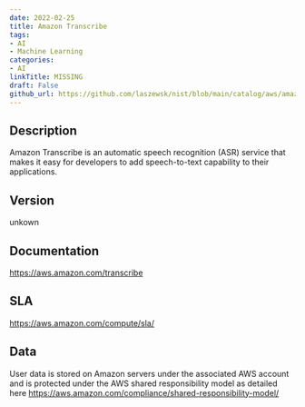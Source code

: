 ```yaml
---
date: 2022-02-25
title: Amazon Transcribe
tags: 
- AI
- Machine Learning
categories: 
- AI
linkTitle: MISSING
draft: False         
github_url: https://github.com/laszewsk/nist/blob/main/catalog/aws/amazon-transcribe.yaml
---
```


## Description

Amazon Transcribe is an automatic speech recognition (ASR) service that makes it easy for developers to add speech-to-text capability to their applications.

## Version

unkown

## Documentation

https://aws.amazon.com/transcribe

## SLA

https://aws.amazon.com/compute/sla/

## Data

User data is stored on Amazon servers under the associated AWS account and is protected under the AWS shared responsibility model as detailed here https://aws.amazon.com/compliance/shared-responsibility-model/

